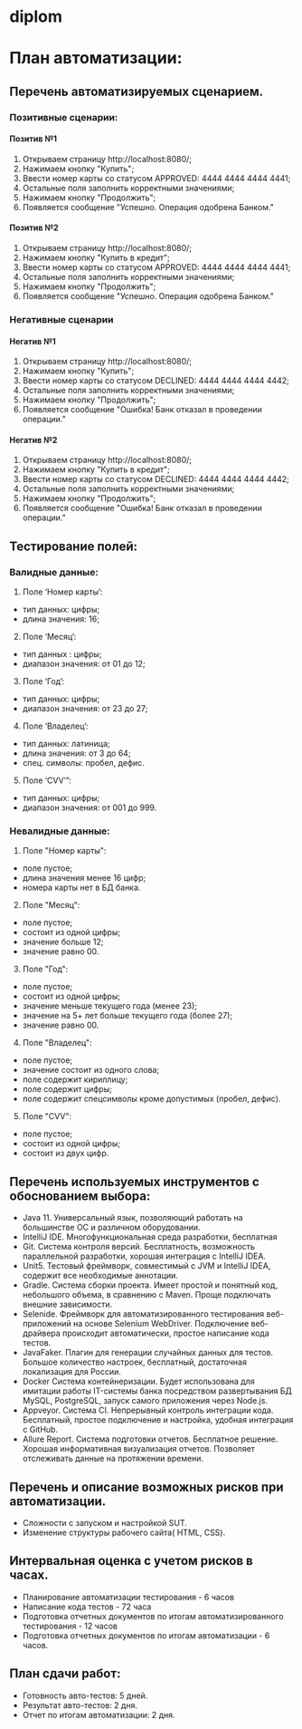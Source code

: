 # diplom

# План автоматизации:

## Перечень автоматизируемых сценарием.
### Позитивные сценарии:

#### Позитив №1

1. Открываем страницу http://localhost:8080/;
2. Нажимаем кнопку "Купить";
3. Ввести номер карты со статусом APPROVED: 4444 4444 4444 4441;
4. Остальные поля заполнить корректными значениями;
5. Нажимаем кнопку "Продолжить";
6. Появляется сообщение "Успешно. Операция одобрена Банком."

#### Позитив №2

1. Открываем страницу http://localhost:8080/;
2. Нажимаем кнопку "Купить в кредит";
3. Ввести номер карты со статусом APPROVED: 4444 4444 4444 4441;
4. Остальные поля заполнить корректными значениями;
5. Нажимаем кнопку "Продолжить";
6. Появляется сообщение "Успешно. Операция одобрена Банком."

### Негативные сценарии

#### Негатив №1
1. Открываем страницу http://localhost:8080/;
2. Нажимаем кнопку "Купить";
3. Ввести номер карты со статусом DECLINED: 4444 4444 4444 4442;
4. Остальные поля заполнить корректными значениями;
5. Нажимаем кнопку "Продолжить";
6. Появляется сообщение "Ошибка! Банк отказал в проведении операции."

#### Негатив №2
1. Открываем страницу http://localhost:8080/;
2. Нажимаем кнопку "Купить в кредит";
3. Ввести номер карты со статусом DECLINED: 4444 4444 4444 4442;
4. Остальные поля заполнить корректными значениями;
5. Нажимаем кнопку "Продолжить";
6. Появляется сообщение "Ошибка! Банк отказал в проведении операции."


## Тестирование полей:
### Валидные данные:
1. Поле ‘Номер карты’:
- тип данных: цифры;
- длина значения: 16;

2. Поле ‘Месяц’:
- тип данных : цифры;
- диапазон значения: от 01 до 12;

3. Поле ‘Год’:
- тип данных: цифры;
- диапазон значения: от 23 до 27;

4. Поле ‘Владелец’:
- тип данных: латиница;
- длина значения: от 3 до 64;
- спец. символы: пробел, дефис.

5. Поле ‘CVV’”:
- тип данных: цифры;
- диапазон значения: от 001 до 999.

### Невалидные данные:
1. Поле "Номер карты":
- поле пустое;
- длина значения менее 16 цифр;
- номера карты нет в БД банка.

2. Поле "Месяц":
- поле пустое;
- состоит из одной цифры;
- значение больше 12;
- значение равно 00.

3. Поле "Год":
- поле пустое;
- состоит из одной цифры;
- значение меньше текущего года (менее 23);
- значение на 5+ лет больше текущего года (более 27);
- значение равно 00.

4. Поле "Владелец":
- поле пустое;
- значение состоит из одного слова;
- поле содержит кириллицу;
- поле содержит цифры;
- поле содержит спецсимволы кроме допустимых (пробел, дефис).

5. Поле "CVV":
- поле пустое;
- состоит из одной цифры;
- состоит из двух цифр.


## Перечень используемых инструментов с обоснованием выбора:
- Java 11. Универсальный язык, позволяющий работать на большинстве ОС и различном оборудовании.
- IntelliJ IDE. Многофункциональная среда разработки, бесплатная
- Git. Система контроля версий. Бесплатность, возможность параллельной разработки, хорошая интеграция с IntelliJ IDEA.
- Unit5. Тестовый фреймворк, совместимый с JVM и IntelliJ IDEA, содержит все необходимые аннотации.
- Gradle. Система сборки проекта. Имеет простой и понятный код, небольшого объема, в сравнению с Maven. Проще подключать внешние зависимости.
- Selenide. Фреймворк для автоматизированного тестирования веб-приложений на основе Selenium WebDriver. Подключение веб-драйвера происходит автоматически, простое написание кода тестов.
- JavaFaker. Плагин для генерации случайных данных для тестов. Большое количество настроек, бесплатный, достаточная локализация для России.
- Docker Система контейнеризации. Будет использована для имитации работы IT-системы банка посредством развертывания БД MySQL, PostgreSQL, запуск самого приложения через Node.js.
- Appveyor. Система CI. Непрерывный контроль интеграции кода. Бесплатный, простое подключение и настройка, удобная интеграция с GitHub.
- Allure Report. Система подготовки отчетов. Бесплатное решение. Хорошая информативная визуализация отчетов. Позволяет отслеживать данные на протяжении времени.


## Перечень и описание возможных рисков при автоматизации.
- Сложности с запуском и настройкой SUT.
- Изменение структуры рабочего сайта( HTML, CSS).


## Интервальная оценка с учетом рисков в часах.
- Планирование автоматизации тестирования - 6 часов
- Написание кода тестов - 72 часа
- Подготовка отчетных документов по итогам автоматизированного тестирования - 12 часов
- Подготовка отчетных документов по итогам автоматизации - 6 часов.


## План сдачи работ:
- Готовность авто-тестов: 5 дней.
- Результат авто-тестов: 2 дня.
- Отчет по итогам автоматизации: 2 дня.
